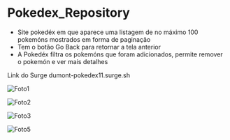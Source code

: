 # Pokedex_Repository

+ Site pokedéx em que aparece uma listagem de no máximo 100 pokemóns mostrados em forma de paginação
+ Tem o botão Go Back para retornar a tela anterior
+ A Pokedéx filtra os pokemóns que foram adicionados, permite remover o pokemón e ver mais detalhes

Link do Surge dumont-pokedex11.surge.sh

![Foto1](https://user-images.githubusercontent.com/69467366/181679773-84d27680-2187-4813-b95c-bb88e57b4e05.png)

![Foto2](https://user-images.githubusercontent.com/69467366/181679783-aa5332df-04e3-4129-926b-55f5fd27ad47.png)

![Foto3](https://user-images.githubusercontent.com/69467366/181679787-69713d5a-3b60-43ee-95eb-20788bd07766.png)

![Foto5](https://user-images.githubusercontent.com/69467366/181680137-f1591dde-65c8-4ce3-8b41-b7f28d3984d0.png)
